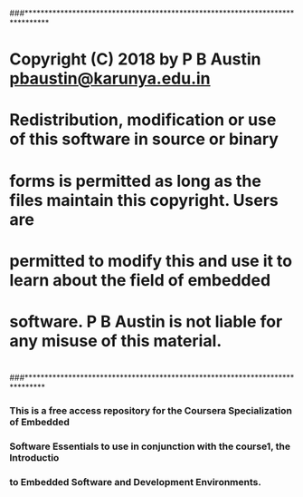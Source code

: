 ###******************************************************************************
# Copyright (C) 2018 by P B Austin <pbaustin@karunya.edu.in>
#
# Redistribution, modification or use of this software in source or binary
# forms is permitted as long as the files maintain this copyright. Users are 
# permitted to modify this and use it to learn about the field of embedded
# software. P B Austin is not liable for any misuse of this material. 
#
###*****************************************************************************


### This is a free access repository for the Coursera Specialization of Embedded
### Software Essentials to use in conjunction with the course1, the Introductio
### to Embedded Software and Development Environments.

